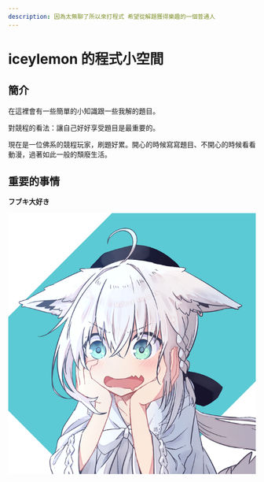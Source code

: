 ```yaml
---
description: 因為太無聊了所以來打程式 希望從解題獲得樂趣的一個普通人
---
```


# iceylemon 的程式小空間

## 簡介

在這裡會有一些簡單的小知識跟一些我解的題目。

對競程的看法：讓自己好好享受題目是最重要的。

現在是一位佛系的競程玩家，刷題好累。開心的時候寫寫題目、不開心的時候看看動漫，過著如此一般的頹廢生活。

## 重要的事情

**フブキ大好き**

![](.gitbook/assets/0004809421_b.png)



